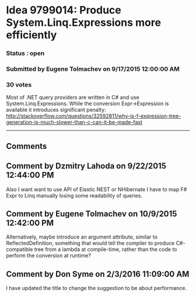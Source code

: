 # Idea 9799014: Produce System.Linq.Expressions more efficiently #

### Status : open

### Submitted by Eugene Tolmachev on 9/17/2015 12:00:00 AM

### 30 votes

Most of .NET query providers are written in C# and use System.Linq.Expressions. While the conversion Expr->Expression is available it introduces significant penalty: http://stackoverflow.com/questions/32592811/why-is-f-expression-tree-generation-is-much-slower-than-c-can-it-be-made-fast


------------------------
## Comments


## Comment by Dzmitry Lahoda on 9/22/2015 12:44:00 PM
Also I want want to use API of Elastic NEST or NHibernate I have to map F# Expr to Linq manually losing some readability of queries.


## Comment by Eugene Tolmachev on 10/9/2015 12:42:00 PM
Alternatively, maybe introduce an argument attribute, similar to ReflectedDefinition, something that would tell the compiler to produce C#-compatible tree from a lambda at compile-time, rather than the code to perform the conversion at runtime?


## Comment by Don Syme on 2/3/2016 11:09:00 AM
I have updated the title to change the suggestion to be about performance.

